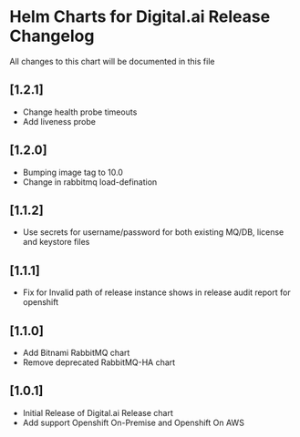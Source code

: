 # Helm Charts for Digital.ai Release Changelog
All changes to this chart will be documented in this file

## [1.2.1]
* Change health probe timeouts
* Add liveness probe

## [1.2.0]
* Bumping image tag to 10.0
* Change in rabbitmq load-defination

## [1.1.2]
* Use secrets for username/password for both existing MQ/DB, license and keystore files

## [1.1.1]
* Fix for Invalid path of release instance shows in release audit report for openshift

## [1.1.0]
* Add Bitnami RabbitMQ chart
* Remove deprecated RabbitMQ-HA chart

## [1.0.1]
* Initial Release of Digital.ai Release chart
* Add support Openshift On-Premise and Openshift On AWS


